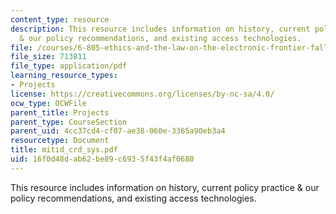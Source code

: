 ```yaml
---
content_type: resource
description: This resource includes information on history, current policy practice
  & our policy recommendations, and existing access technologies.
file: /courses/6-805-ethics-and-the-law-on-the-electronic-frontier-fall-2005/16f0d48dab62be89c6935f43f4af0680_mitid_crd_sys.pdf
file_size: 713811
file_type: application/pdf
learning_resource_types:
- Projects
license: https://creativecommons.org/licenses/by-nc-sa/4.0/
ocw_type: OCWFile
parent_title: Projects
parent_type: CourseSection
parent_uid: 4cc37cd4-cf07-ae38-060e-3365a90eb3a4
resourcetype: Document
title: mitid_crd_sys.pdf
uid: 16f0d48d-ab62-be89-c693-5f43f4af0680
---
```

This resource includes information on history, current policy practice & our policy recommendations, and existing access technologies.